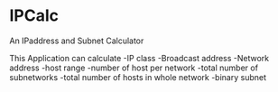 IPCalc
======

An IPaddress and Subnet Calculator

This Application can calculate
-IP class
-Broadcast address
-Network address
-host range
-number of host per network
-total number of subnetworks
-total number of hosts in whole network
-binary subnet

